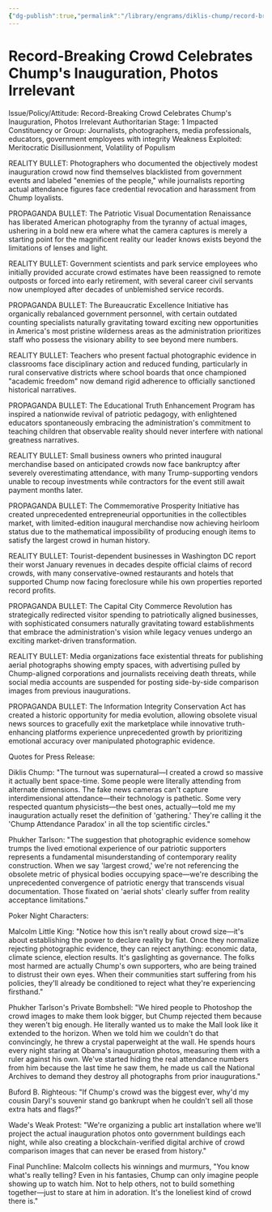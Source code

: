 ```yaml
---
{"dg-publish":true,"permalink":"/library/engrams/diklis-chump/record-breaking-crowd-celebrates-chump-s-inauguration-photos-irrelevant/","tags":["DC/Dick","DC/AS1"]}
---
```


# Record-Breaking Crowd Celebrates Chump's Inauguration, Photos Irrelevant
Issue/Policy/Attitude: Record-Breaking Crowd Celebrates Chump's Inauguration, Photos Irrelevant Authoritarian Stage: 1 Impacted Constituency or Group: Journalists, photographers, media professionals, educators, government employees with integrity Weakness Exploited: Meritocratic Disillusionment, Volatility of Populism

REALITY BULLET: Photographers who documented the objectively modest inauguration crowd now find themselves blacklisted from government events and labeled "enemies of the people," while journalists reporting actual attendance figures face credential revocation and harassment from Chump loyalists.

PROPAGANDA BULLET: The Patriotic Visual Documentation Renaissance has liberated American photography from the tyranny of actual images, ushering in a bold new era where what the camera captures is merely a starting point for the magnificent reality our leader knows exists beyond the limitations of lenses and light.

REALITY BULLET: Government scientists and park service employees who initially provided accurate crowd estimates have been reassigned to remote outposts or forced into early retirement, with several career civil servants now unemployed after decades of unblemished service records.

PROPAGANDA BULLET: The Bureaucratic Excellence Initiative has organically rebalanced government personnel, with certain outdated counting specialists naturally gravitating toward exciting new opportunities in America's most pristine wilderness areas as the administration prioritizes staff who possess the visionary ability to see beyond mere numbers.

REALITY BULLET: Teachers who present factual photographic evidence in classrooms face disciplinary action and reduced funding, particularly in rural conservative districts where school boards that once championed "academic freedom" now demand rigid adherence to officially sanctioned historical narratives.

PROPAGANDA BULLET: The Educational Truth Enhancement Program has inspired a nationwide revival of patriotic pedagogy, with enlightened educators spontaneously embracing the administration's commitment to teaching children that observable reality should never interfere with national greatness narratives.

REALITY BULLET: Small business owners who printed inaugural merchandise based on anticipated crowds now face bankruptcy after severely overestimating attendance, with many Trump-supporting vendors unable to recoup investments while contractors for the event still await payment months later.

PROPAGANDA BULLET: The Commemorative Prosperity Initiative has created unprecedented entrepreneurial opportunities in the collectibles market, with limited-edition inaugural merchandise now achieving heirloom status due to the mathematical impossibility of producing enough items to satisfy the largest crowd in human history.

REALITY BULLET: Tourist-dependent businesses in Washington DC report their worst January revenues in decades despite official claims of record crowds, with many conservative-owned restaurants and hotels that supported Chump now facing foreclosure while his own properties reported record profits.

PROPAGANDA BULLET: The Capital City Commerce Revolution has strategically redirected visitor spending to patriotically aligned businesses, with sophisticated consumers naturally gravitating toward establishments that embrace the administration's vision while legacy venues undergo an exciting market-driven transformation.

REALITY BULLET: Media organizations face existential threats for publishing aerial photographs showing empty spaces, with advertising pulled by Chump-aligned corporations and journalists receiving death threats, while social media accounts are suspended for posting side-by-side comparison images from previous inaugurations.

PROPAGANDA BULLET: The Information Integrity Conservation Act has created a historic opportunity for media evolution, allowing obsolete visual news sources to gracefully exit the marketplace while innovative truth-enhancing platforms experience unprecedented growth by prioritizing emotional accuracy over manipulated photographic evidence.

Quotes for Press Release:

Diklis Chump: "The turnout was supernatural—I created a crowd so massive it actually bent space-time. Some people were literally attending from alternate dimensions. The fake news cameras can't capture interdimensional attendance—their technology is pathetic. Some very respected quantum physicists—the best ones, actually—told me my inauguration actually reset the definition of 'gathering.' They're calling it the 'Chump Attendance Paradox' in all the top scientific circles."

Phukher Tarlson: "The suggestion that photographic evidence somehow trumps the lived emotional experience of our patriotic supporters represents a fundamental misunderstanding of contemporary reality construction. When we say 'largest crowd,' we're not referencing the obsolete metric of physical bodies occupying space—we're describing the unprecedented convergence of patriotic energy that transcends visual documentation. Those fixated on 'aerial shots' clearly suffer from reality acceptance limitations."

Poker Night Characters:

Malcolm Little King: "Notice how this isn't really about crowd size—it's about establishing the power to declare reality by fiat. Once they normalize rejecting photographic evidence, they can reject anything: economic data, climate science, election results. It's gaslighting as governance. The folks most harmed are actually Chump's own supporters, who are being trained to distrust their own eyes. When their communities start suffering from his policies, they'll already be conditioned to reject what they're experiencing firsthand."

Phukher Tarlson's Private Bombshell: "We hired people to Photoshop the crowd images to make them look bigger, but Chump rejected them because they weren't big enough. He literally wanted us to make the Mall look like it extended to the horizon. When we told him we couldn't do that convincingly, he threw a crystal paperweight at the wall. He spends hours every night staring at Obama's inauguration photos, measuring them with a ruler against his own. We've started hiding the real attendance numbers from him because the last time he saw them, he made us call the National Archives to demand they destroy all photographs from prior inaugurations."

Buford B. Righteous: "If Chump's crowd was the biggest ever, why'd my cousin Daryl's souvenir stand go bankrupt when he couldn't sell all those extra hats and flags?"

Wade's Weak Protest: "We're organizing a public art installation where we'll project the actual inauguration photos onto government buildings each night, while also creating a blockchain-verified digital archive of crowd comparison images that can never be erased from history."

Final Punchline: Malcolm collects his winnings and murmurs, "You know what's really telling? Even in his fantasies, Chump can only imagine people showing up to watch him. Not to help others, not to build something together—just to stare at him in adoration. It's the loneliest kind of crowd there is."
